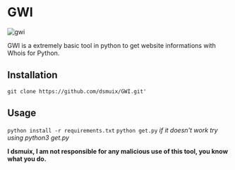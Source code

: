 # GWI
![gwi](https://i.imgur.com/CYATw08.png)

GWI is a extremely basic tool in python to get website informations with Whois for Python.

## Installation
`git clone https://github.com/dsmuix/GWI.git'`

## Usage
`python install -r requirements.txt`
`python get.py` *if it doesn't work try using python3 get.py*

**I dsmuix, I am not responsible for any malicious use of this tool, you know what you do.**